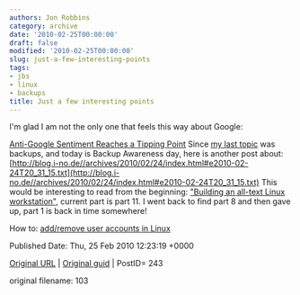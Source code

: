 ```yaml
---
authors: Jon Robbins
category: archive
date: '2010-02-25T00:00:00'
draft: false
modified: '2010-02-25T00:00:00'
slug: just-a-few-interesting-points
tags:
- jbs
- linux
- backups
title: Just a few interesting points
---
```


I'm glad I am not the only one that feels this way about Google:

 [Anti-Google Sentiment Reaches a Tipping Point](http://www.daniweb.com/news/story262879.html)
Since [my last topic](http://factorq.net/2010/02/22/making-backups/) was backups, and today is Backup Awareness day, here is another post about: [http://blog.i-no.de//archives/2010/02/24/index.html#e2010-02-24T20_31_15.txt](http://blog.i-no.de//archives/2010/02/24/index.html#e2010-02-24T20_31_15.txt)
This would be interesting to read from the beginning: ["Building an all-text Linux workstation"](http://lcorg.blogspot.com/2010/01/building-all-text-linux-workstation.html), current part is part 11.  I went back to find part 8 and then gave up, part 1 is back in time somewhere!

 How to: [add/remove user accounts in Linux](http://linuxers.org/howto/how-add-remove-user-accounts-linux)





Published Date: Thu, 25 Feb 2010 12:23:19 +0000 

[Original URL](http://factorq.net/2010/02/25/just-a-few-interesting-points/) | [Original guid](http://factorq.net/?p=243) | PostID= 243

 original filename: 103
